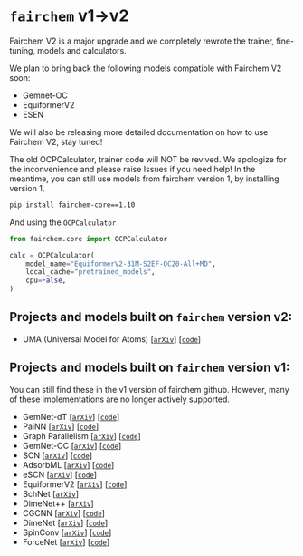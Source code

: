 # `fairchem` v1->v2
Fairchem V2 is a major upgrade and we completely rewrote the trainer, fine-tuning, models and calculators.

We plan to bring back the following models compatible with Fairchem V2 soon:
* Gemnet-OC
* EquiformerV2
* ESEN

We will also be releasing more detailed documentation on how to use Fairchem V2, stay tuned!

The old OCPCalculator, trainer code will NOT be revived. We apologize for the inconvenience and please raise Issues if you need help!
In the meantime, you can still use models from fairchem version 1, by installing version 1,

```bash
pip install fairchem-core==1.10
```

And using the `OCPCalculator`
```python
from fairchem.core import OCPCalculator

calc = OCPCalculator(
    model_name="EquiformerV2-31M-S2EF-OC20-All+MD",
    local_cache="pretrained_models",
    cpu=False,
)
```

## Projects and models built on `fairchem` version v2:

- UMA (Universal Model for Atoms) [[`arXiv`](https://ai.meta.com/research/publications/uma-a-family-of-universal-models-for-atoms/)] [[`code`](https://github.com/facebookresearch/fairchem/tree/main/src/fairchem/core/models/uma)]

## Projects and models built on `fairchem` version v1:

You can still find these in the v1 version of fairchem github.
However, many of these implementations are no longer actively supported.

- GemNet-dT [[`arXiv`](https://arxiv.org/abs/2106.08903)] [[`code`](https://github.com/FAIR-Chem/fairchem/blob/main/src/fairchem/core/models/gemnet)]
- PaiNN [[`arXiv`](https://arxiv.org/abs/2102.03150)] [[`code`](https://github.com/facebookresearch/fairchem/tree/fairchem_core-1.10.0/src/fairchem/core/models/painn)]
- Graph Parallelism [[`arXiv`](https://arxiv.org/abs/2203.09697)] [[`code`](https://github.com/facebookresearch/fairchem/tree/fairchem_core-1.10.0/src/fairchem/core/models/gemnet_gp)]
- GemNet-OC [[`arXiv`](https://arxiv.org/abs/2204.02782)] [[`code`](https://github.com/facebookresearch/fairchem/tree/fairchem_core-1.10.0/src/fairchem/core/models/gemnet_oc)]
- SCN [[`arXiv`](https://arxiv.org/abs/2206.14331)] [[`code`](https://github.com/facebookresearch/fairchem/tree/fairchem_core-1.10.0/src/fairchem/core/models/scn)]
- AdsorbML [[`arXiv`](https://arxiv.org/abs/2211.16486)] [[`code`](https://github.com/facebookresearch/fairchem/tree/fairchem_core-1.10.0/src/fairchem/applications/AdsorbML)]
- eSCN [[`arXiv`](https://arxiv.org/abs/2302.03655)] [[`code`](https://github.com/facebookresearch/fairchem/tree/fairchem_core-1.10.0/src/fairchem/core/models/escn)]
- EquiformerV2 [[`arXiv`](https://arxiv.org/abs/2306.12059)] [[`code`](https://github.com/facebookresearch/fairchem/tree/fairchem_core-1.10.0/src/fairchem/core/models/equiformer_v2)]
- SchNet [[`arXiv`](https://arxiv.org/abs/1706.08566)]
- DimeNet++ [[`arXiv`](https://arxiv.org/abs/2011.14115)] 
- CGCNN [[`arXiv`](https://arxiv.org/abs/1710.10324)] [[`code`](https://github.com/FAIR-Chem/fairchem/blob/e7a8745eb307e8a681a1aa9d30c36e8c41e9457e/ocpmodels/models/cgcnn.py)]
- DimeNet [[`arXiv`](https://arxiv.org/abs/2003.03123)] [[`code`](https://github.com/FAIR-Chem/fairchem/blob/e7a8745eb307e8a681a1aa9d30c36e8c41e9457e/ocpmodels/models/dimenet.py)]
- SpinConv [[`arXiv`](https://arxiv.org/abs/2106.09575)] [[`code`](https://github.com/FAIR-Chem/fairchem/blob/e7a8745eb307e8a681a1aa9d30c36e8c41e9457e/ocpmodels/models/spinconv.py)]
- ForceNet [[`arXiv`](https://arxiv.org/abs/2103.01436)] [[`code`](https://github.com/FAIR-Chem/fairchem/blob/e7a8745eb307e8a681a1aa9d30c36e8c41e9457e/ocpmodels/models/forcenet.py)]
